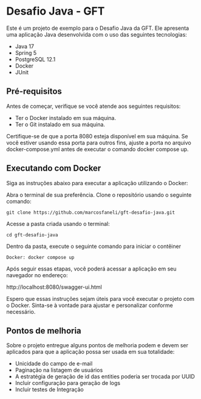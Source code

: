 # Desafio Java - GFT

Este é um projeto de exemplo para o Desafio Java da GFT. Ele apresenta uma aplicação Java desenvolvida com o uso das seguintes tecnologias:

- Java 17
- Spring 5
- PostgreSQL 12.1
- Docker
- JUnit

## Pré-requisitos

Antes de começar, verifique se você atende aos seguintes requisitos:

- Ter o Docker instalado em sua máquina.
- Ter o Git instalado em sua máquina.

Certifique-se de que a porta 8080 esteja disponível em sua máquina. Se você estiver usando essa porta para outros fins, ajuste a porta no arquivo docker-compose.yml antes de executar o comando docker compose up.

## Executando com Docker

Siga as instruções abaixo para executar a aplicação utilizando o Docker:

Abra o terminal de sua preferência.
Clone o repositório usando o seguinte comando:

`git clone https://github.com/marcosfaneli/gft-desafio-java.git`

Acesse a pasta criada usando o terminal:

`cd gft-desafio-java`

Dentro da pasta, execute o seguinte comando para iniciar o contêiner

`Docker: docker compose up`

Após seguir essas etapas, você poderá acessar a aplicação em seu navegador no endereço:

http://localhost:8080/swagger-ui.html

Espero que essas instruções sejam úteis para você executar o projeto com o Docker. Sinta-se à vontade para ajustar e personalizar conforme necessário.

## Pontos de melhoria

Sobre o projeto entregue alguns pontos de melhoria podem e devem ser aplicados para que a aplicação possa ser usada em sua totalidade:

- Unicidade do campo de e-mail
- Paginação na listagem de usuários
- A estratégia de geração de id das entities poderia ser trocada por UUID
- Incluir configuração para geração de logs
- Incluir testes de Integração
